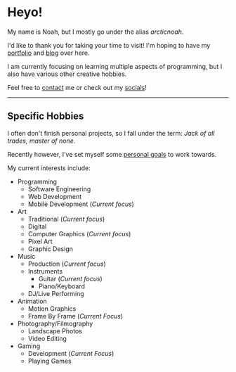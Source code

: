 # Heyo!

My name is Noah, but I mostly go under the alias *arcticnoah*.

I'd like to thank you for taking your time to visit! I'm hoping to have my [portfolio]() and [blog](/blog) over here.

I am currently focusing on learning multiple aspects of programming, but I also have various other creative hobbies.

Feel free to [contact]() me or check out my [socials]()!

----

## Specific Hobbies

I often don't finish personal projects, so I fall under the term: *Jack of all trades, master of none*.  

Recently however, I've set myself some [personal goals](/tags/goal/) to work towards.
  
My current interests include:

* Programming
    * Software Engineering
    * Web Development
    * Mobile Development (*Current focus*)
* Art
    * Traditional (*Current focus*)
    * Digital
    * Computer Graphics (*Current focus*)
    * Pixel Art
    * Graphic Design
* Music
    * Production (*Current focus*)
    * Instruments
        * Guitar (*Current focus*)
        * Piano/Keyboard
    * DJ/Live Performing
* Animation
    * Motion Graphics
    * Frame By Frame (*Current Focus*)
* Photography/Filmography
    * Landscape Photos
    * Video Editing
* Gaming
    * Development (*Current Focus*)
    * Playing Games